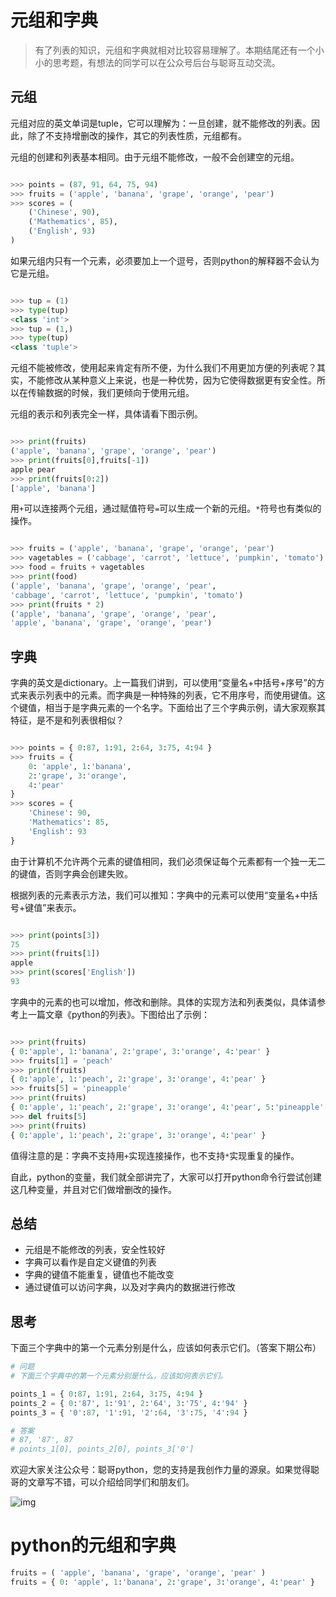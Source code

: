 # 元组和字典

> 有了列表的知识，元组和字典就相对比较容易理解了。本期结尾还有一个小小的思考题，有想法的同学可以在公众号后台与聪哥互动交流。

## 元组

元组对应的英文单词是tuple，它可以理解为：一旦创建，就不能修改的列表。因此，除了不支持增删改的操作，其它的列表性质，元组都有。

元组的创建和列表基本相同。由于元组不能修改，一般不会创建空的元组。

```python

>>> points = (87, 91, 64, 75, 94)
>>> fruits = ('apple', 'banana', 'grape', 'orange', 'pear')
>>> scores = (
    ('Chinese', 90),
    ('Mathematics', 85),
    ('English', 93)
)
```

如果元组内只有一个元素，必须要加上一个逗号，否则python的解释器不会认为它是元组。

```python

>>> tup = (1)
>>> type(tup)
<class 'int'>
>>> tup = (1,)
>>> type(tup)
<class 'tuple'>

```

元组不能被修改，使用起来肯定有所不便，为什么我们不用更加方便的列表呢？其实，不能修改从某种意义上来说，也是一种优势，因为它使得数据更有安全性。所以在传输数据的时候，我们更倾向于使用元组。

元组的表示和列表完全一样，具体请看下图示例。

```python

>>> print(fruits)
('apple', 'banana', 'grape', 'orange', 'pear')
>>> print(fruits[0],fruits[-1])
apple pear
>>> print(fruits[0:2])
['apple', 'banana']

```

用`+`可以连接两个元组，通过赋值符号`=`可以生成一个新的元组。`*`符号也有类似的操作。

```python

>>> fruits = ('apple', 'banana', 'grape', 'orange', 'pear')
>>> vagetables = ('cabbage', 'carrot', 'lettuce', 'pumpkin', 'tomato')
>>> food = fruits + vagetables
>>> print(food)
('apple', 'banana', 'grape', 'orange', 'pear',
'cabbage', 'carrot', 'lettuce', 'pumpkin', 'tomato')
>>> print(fruits * 2)
('apple', 'banana', 'grape', 'orange', 'pear',
'apple', 'banana', 'grape', 'orange', 'pear')

```



## 字典

字典的英文是dictionary。上一篇我们讲到，可以使用“变量名+中括号+序号”的方式来表示列表中的元素。而字典是一种特殊的列表，它不用序号，而使用键值。这个键值，相当于是字典元素的一个名字。下面给出了三个字典示例，请大家观察其特征，是不是和列表很相似？

```python

>>> points = { 0:87, 1:91, 2:64, 3:75, 4:94 }
>>> fruits = {
    0: 'apple', 1:'banana',
    2:'grape', 3:'orange',
    4:'pear'
}
>>> scores = {
    'Chinese': 90,
    'Mathematics': 85,
    'English': 93
}
```

由于计算机不允许两个元素的键值相同，我们必须保证每个元素都有一个独一无二的键值，否则字典会创建失败。

根据列表的元素表示方法，我们可以推知：字典中的元素可以使用“变量名+中括号+键值”来表示。

```python

>>> print(points[3])
75
>>> print(fruits[1])
apple
>>> print(scores['English'])
93

```

字典中的元素的也可以增加，修改和删除。具体的实现方法和列表类似，具体请参考上一篇文章《python的列表》。下图给出了示例：

```python

>>> print(fruits)
{ 0:'apple', 1:'banana', 2:'grape', 3:'orange', 4:'pear' }
>>> fruits[1] = 'peach'
>>> print(fruits)
{ 0:'apple', 1:'peach', 2:'grape', 3:'orange', 4:'pear' }
>>> fruits[5] = 'pineapple'
>>> print(fruits)
{ 0:'apple', 1:'peach', 2:'grape', 3:'orange', 4:'pear', 5:'pineapple' }
>>> del fruits[5]
>>> print(fruits)
{ 0:'apple', 1:'peach', 2:'grape', 3:'orange', 4:'pear' }

```

值得注意的是：字典不支持用`+`实现连接操作，也不支持`*`实现重复的操作。

自此，python的变量，我们就全部讲完了，大家可以打开python命令行尝试创建这几种变量，并且对它们做增删改的操作。

## 总结

* 元组是不能修改的列表，安全性较好
* 字典可以看作是自定义键值的列表
* 字典的键值不能重复，键值也不能改变
* 通过键值可以访问字典，以及对字典内的数据进行修改

## 思考

下面三个字典中的第一个元素分别是什么，应该如何表示它们。（答案下期公布）

```python
# 问题
# 下面三个字典中的第一个元素分别是什么，应该如何表示它们。

points_1 = { 0:87, 1:91, 2:64, 3:75, 4:94 }
points_2 = { 0:'87', 1:'91', 2:'64', 3:'75', 4:'94' }
points_3 = { '0':87, '1':91, '2':64, '3':75, '4':94 }

# 答案
# 87, '87', 87
# points_1[0], points_2[0], points_3['0']

```



欢迎大家关注公众号：聪哥python，您的支持是我创作力量的源泉。如果觉得聪哥的文章写不错，可以介绍给同学们和朋友们。

![img](http://opa63tcx6.bkt.clouddn.com/qrcode%E8%81%AA%E5%93%A5python.jpg)















# python的元组和字典

```python
fruits = ( 'apple', 'banana', 'grape', 'orange', 'pear' )
fruits = { 0: 'apple', 1:'banana', 2:'grape', 3:'orange', 4:'pear' }
```























































